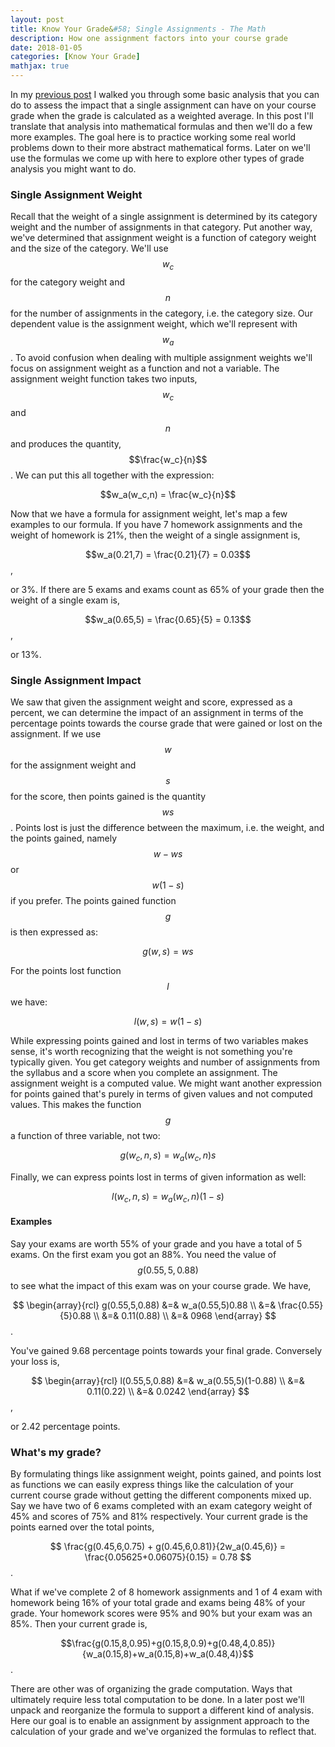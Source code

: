 ```yaml
---
layout: post
title: Know Your Grade&#58; Single Assignments - The Math
description: How one assignment factors into your course grade
date: 2018-01-05
categories: [Know Your Grade]
mathjax: true
---
```



In my [previous post](/blog/2018/01/Know-Your-Grade-Single) I walked you through some basic analysis that you can do to assess the impact that a single assignment can have on your course grade when the grade is calculated as a weighted average. In this post I'll translate that analysis into mathematical formulas and then we'll do a few more examples. The goal here is to practice working some real world problems down to their more abstract mathematical forms. Later on we'll use the formulas we come up with here to explore other types of grade analysis you might want to do.


### Single Assignment Weight

Recall that the weight of a single assignment is determined by its category weight and the number of assignments in that category. Put another way, we've determined that assignment weight is a function of category weight and the size of the category. We'll use $$ w_c $$ for the category weight and $$ n $$ for the number of assignments in the category, i.e. the category size.  Our dependent value is the assignment weight, which we'll represent with $$ w_a $$. To avoid confusion when dealing with multiple assignment weights we'll focus on assignment weight as a function and not a variable.  The assignment weight function takes two inputs, $$w_c$$ and $$n$$ and produces the quantity, $$\frac{w_c}{n}$$.  We can put this all together with the expression:  

$$w_a(w_c,n) = \frac{w_c}{n}$$  

Now that we have a formula for assignment weight, let's map a few examples to our formula. If you have 7 homework assignments and the weight of homework is 21%, then the weight of a single assignment is,  

$$w_a(0.21,7) = \frac{0.21}{7} = 0.03$$,    

or 3%.  If there are 5 exams and exams count as 65% of your grade then the weight of a single exam is,  

$$w_a(0.65,5) = \frac{0.65}{5} = 0.13$$,  

or 13%.


### Single Assignment Impact

We saw that given the assignment weight and score, expressed as a percent, we can determine the impact of an assignment in terms of the percentage points towards the course grade that were gained or lost on the assignment.  If we use $$ w $$ for the assignment weight and $$ s $$ for the score, then points gained is the quantity $$ ws $$.  Points lost is just the difference between the maximum, i.e. the weight, and the points gained, namely $$ w - ws $$ or $$ w(1-s) $$ if you prefer. The points gained function $$ g $$ is then expressed as:  

$$ g(w,s) = ws $$  

For the points lost function $$ l $$ we have:   

$$l(w,s) = w(1-s)$$  

While expressing points gained and lost in terms of two variables makes sense, it's worth recognizing that the weight is not something you're typically given.  You get category weights and number of assignments from the syllabus and a score when you complete an assignment. The assignment weight is a computed value. We might want another expression for points gained that's purely in terms of given values and not computed values.  This makes the function $$g$$ a function of three variable, not two:  

$$ g(w_c,n,s) = w_a(w_c,n)s $$  

Finally, we can express points lost in terms of given information as well:  

$$l(w_c,n,s) = w_a(w_c,n)(1-s)$$  

#### Examples

Say your exams are worth 55% of your grade and you have a total of 5 exams.  On the first exam you got an 88%.  You need the value of $$ g(0.55,5,0.88) $$ to see what the impact of this exam was on your course grade. We have,  

$$
\begin{array}{rcl}
g(0.55,5,0.88) &=& w_a(0.55,5)0.88 \\
             &=& \frac{0.55}{5}0.88 \\
             &=& 0.11(0.88) \\
             &=& 0968
\end{array}             
$$.  

You've gained 9.68 percentage points towards your final grade.  Conversely your loss is,  

$$
\begin{array}{rcl}
l(0.55,5,0.88) &=& w_a(0.55,5)(1-0.88) \\
&=& 0.11(0.22) \\
&=& 0.0242
\end{array}
$$,  

or 2.42 percentage points.

### What's my grade?

By formulating things like assignment weight, points gained, and points lost as functions we can easily express things like the calculation of your current course grade without getting the different components mixed up. Say we have two of 6 exams completed with an exam category weight of 45% and scores of 75% and 81% respectively. Your current grade is the points earned over the total points,  

$$
\frac{g(0.45,6,0.75) + g(0.45,6,0.81)}{2w_a(0.45,6)} =  \frac{0.05625+0.06075}{0.15} = 0.78 $$.  

What if we've complete 2 of 8 homework assignments and 1 of 4 exam with homework being 16% of your total grade and exams being 48% of your grade. Your homework scores were 95% and 90% but your exam was an 85%. Then your current grade is,  

$$\frac{g(0.15,8,0.95)+g(0.15,8,0.9)+g(0.48,4,0.85)}{w_a(0.15,8)+w_a(0.15,8)+w_a(0.48,4)}$$.  

There are other was of organizing the grade computation. Ways that ultimately require less total computation to be done. In a later post we'll unpack and reorganize the formula to support a different kind of analysis. Here our goal is to enable an assignment by assignment approach to the calculation of your grade and we've organized the formulas to reflect that.
